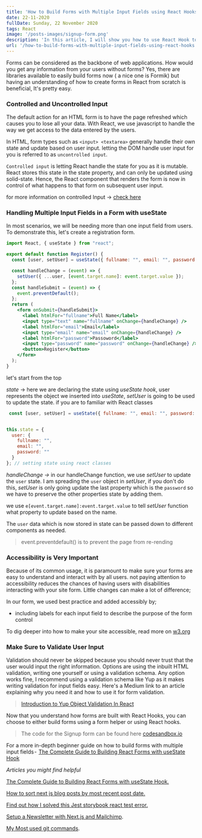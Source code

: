 ```yaml
---
title: 'How to Build Forms with Multiple Input Fields using React Hooks'
date: 22-11-2020
fullDate: Sunday, 22 November 2020
tags: React
image: '/posts-images/signup-form.png'
description: 'In this article, I will show you how to use React Hook to build forms with multiple input fields.'
url: '/how-to-build-forms-with-multiple-input-fields-using-react-hooks'
---
```


Forms can be considered as the backbone of web applications. How would you get any information from your users without forms? Yes, there are libraries available to easily build forms now ( a nice one is Formik) but having an understanding of how to create forms in React from scratch is beneficial, It's pretty easy.

### Controlled and Uncontrolled Input

The default action for an HTML form is to have the page refreshed which causes you to lose all your data. With React, we use javascript to handle the way we get access to the data entered by the users.

In HTML, form types such as `<input> <textarea>` generally handle their own state and update based on user input. letting the DOM handle user input for you is referred to as `uncontrolled input`.

`Controlled input` is letting React handle the state for you as it is mutable. React stores this state in the state property, and can only be updated using solid-state. Hence, the React component that renders the form is now in control of what happens to that form on subsequent user input.

for more information on controlled Input → [check here](https://reactjs.org/docs/forms.html)

### Handling Multiple Input Fields in a Form with useState

In most scenarios, we will be needing more than one input field from users. To demonstrate this, let's create a registration form.

```jsx
import React, { useState } from "react";

export default function Register() {
  const [user, setUser] = useState({ fullname: "", email: "", password: "" });

  const handleChange = (event) => {
    setUser({ ...user, [event.target.name]: event.target.value });
  };
  const handleSubmit = (event) => {
    event.preventDefault();
  };
  return (
    <form onSubmit={handleSubmit}>
      <label htmlFor="fullname">Full Name</label>
      <input type="text" name="fullname" onChange={handleChange} />
      <label htmlFor="email">Email</label>
      <input type="email" name="email" onChange={handleChange} />
      <label htmlFor="password">Passoword</label>
      <input type="password" name="password" onChange={handleChange} />
      <button>Register</button>
    </form>
  );
}
```

let's start from the top

*state* → here we are declaring the state using *useState hook*, user represents the object we inserted into *useState*, *setUser* is going to be used to update the state. if you are to familiar with  React classes

```jsx
 const [user, setUser] = useState({ fullname: "", email: "", password: "" });
```

```jsx

this.state = {
  user: {
    fullname: "",
    email: "",
    password: ""
  }
}; // setting state using react classes
```

*handleChange →* in our handleChange function, we use *setUser* to update the `user` state. I am spreading the `user` object in *setUser*, if you don't do this, *setUser* is only going update the last property which is the `password` so we have to preserve the other properties state by adding them.

we use `e[event.target.name]:event.target.value` to tell *setUser* function what property to update based on the name.

The `user` data which is now stored in state can be passed down to different components as needed.

> event.preventdefault() is to prevent the page from re-rending

### Accessibility is Very Important

Because of its common usage, it is paramount to make sure your forms are easy to understand and interact with by all users. not paying attention to accessibility reduces the  chances of having users with disabilities interacting with your site form. Little changes can make a lot of difference;

In our form, we used best practice and added accessibly by;

- including labels for each input field to describe the purpose of the form control

To dig deeper into how to make your site accessible, read more on [w3.org](https://www.w3.org/WAI/tutorials/forms/)

### Make Sure to Validate User Input

Validation should never be skipped because you should never trust that the user would input the right information. Options are using the inbuilt HTML validation, writing one yourself or using a validation schema. Any option works fine, I recommend using a validation schema like Yup as it makes writing validation for input fields easy. Here's a Medium link to an article explaining why you need it and how to use it for form validation.
> [Introduction to Yup Object Validation In React](https://medium.com/@rossbulat/introduction-to-yup-object-validation-in-react-9863af93dc0e)

Now that you understand how forms are built with React Hooks, you can choose to either build forms using a form helper or using React hooks.

> The code for the Signup form can be found here [codesandbox.io](https://codesandbox.io/s/how-to-build-forms-with-multiple-input-fields-using-react-hooks-2c7dt?file=/src/styles.css)


For a more in-depth beginner guide on how to build forms with multiple input fields -  [The Complete Guide to Building React Forms with useState Hook](https://www.agirl.codes/complete-guide-build-react-forms-with-usestate-hook)


*Articles you might find helpful*

[The Complete Guide to Building React Forms with useState Hook.](https://www.agirl.codes/complete-guide-build-react-forms-with-usestate-hook)

[How to sort next js blog posts by most recent post date.](https://www.agirl.codes/sort-nextjs-blog-posts-by-date)

[Find out how I solved this Jest storybook react test error.](https://www.agirl.codes/storybook-test-error-cannot-find-interopRequireDefaultjs)

[Setup a Newsletter with Next.js and Mailchimp](https://www.agirl.codes/setup-newsletter-mailchimp-nextjs).

[My Most used git commands](https://www.agirl.codes/my-most-used-git-commands).
